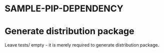 # SAMPLE-PIP-DEPENDENCY
# Generate distribution package
Leave tests/ empty - it is merely required to generate distribution package.

